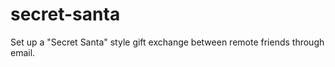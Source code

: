secret-santa
============

Set up a "Secret Santa" style gift exchange between remote friends through email.
